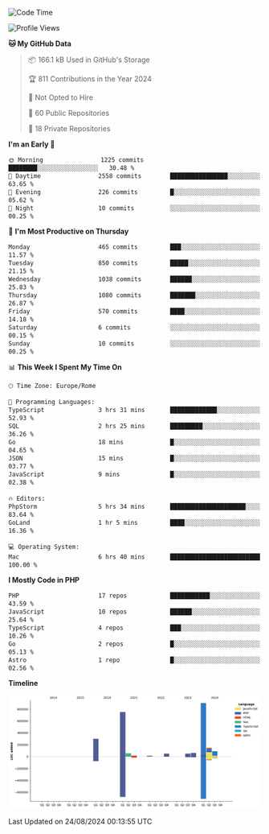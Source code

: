 <!--START_SECTION:waka-->
![Code Time](http://img.shields.io/badge/Code%20Time-5%2C261%20hrs%209%20mins-blue)

![Profile Views](http://img.shields.io/badge/Profile%20Views-0-blue)

**🐱 My GitHub Data** 

> 📦 166.1 kB Used in GitHub's Storage 
 > 
> 🏆 811 Contributions in the Year 2024
 > 
> 🚫 Not Opted to Hire
 > 
> 📜 60 Public Repositories 
 > 
> 🔑 18 Private Repositories 
 > 
**I'm an Early 🐤** 

```text
🌞 Morning                1225 commits        ████████░░░░░░░░░░░░░░░░░   30.48 % 
🌆 Daytime                2558 commits        ████████████████░░░░░░░░░   63.65 % 
🌃 Evening                226 commits         █░░░░░░░░░░░░░░░░░░░░░░░░   05.62 % 
🌙 Night                  10 commits          ░░░░░░░░░░░░░░░░░░░░░░░░░   00.25 % 
```
📅 **I'm Most Productive on Thursday** 

```text
Monday                   465 commits         ███░░░░░░░░░░░░░░░░░░░░░░   11.57 % 
Tuesday                  850 commits         █████░░░░░░░░░░░░░░░░░░░░   21.15 % 
Wednesday                1038 commits        ██████░░░░░░░░░░░░░░░░░░░   25.83 % 
Thursday                 1080 commits        ███████░░░░░░░░░░░░░░░░░░   26.87 % 
Friday                   570 commits         ████░░░░░░░░░░░░░░░░░░░░░   14.18 % 
Saturday                 6 commits           ░░░░░░░░░░░░░░░░░░░░░░░░░   00.15 % 
Sunday                   10 commits          ░░░░░░░░░░░░░░░░░░░░░░░░░   00.25 % 
```


📊 **This Week I Spent My Time On** 

```text
🕑︎ Time Zone: Europe/Rome

💬 Programming Languages: 
TypeScript               3 hrs 31 mins       █████████████░░░░░░░░░░░░   52.93 % 
SQL                      2 hrs 25 mins       █████████░░░░░░░░░░░░░░░░   36.26 % 
Go                       18 mins             █░░░░░░░░░░░░░░░░░░░░░░░░   04.65 % 
JSON                     15 mins             █░░░░░░░░░░░░░░░░░░░░░░░░   03.77 % 
JavaScript               9 mins              █░░░░░░░░░░░░░░░░░░░░░░░░   02.38 % 

🔥 Editors: 
PhpStorm                 5 hrs 34 mins       █████████████████████░░░░   83.64 % 
GoLand                   1 hr 5 mins         ████░░░░░░░░░░░░░░░░░░░░░   16.36 % 

💻 Operating System: 
Mac                      6 hrs 40 mins       █████████████████████████   100.00 % 
```

**I Mostly Code in PHP** 

```text
PHP                      17 repos            ███████████░░░░░░░░░░░░░░   43.59 % 
JavaScript               10 repos            ██████░░░░░░░░░░░░░░░░░░░   25.64 % 
TypeScript               4 repos             ███░░░░░░░░░░░░░░░░░░░░░░   10.26 % 
Go                       2 repos             █░░░░░░░░░░░░░░░░░░░░░░░░   05.13 % 
Astro                    1 repo              █░░░░░░░░░░░░░░░░░░░░░░░░   02.56 % 
```



**Timeline**

![Lines of Code chart](https://raw.githubusercontent.com/frnwtr/frnwtr/main/assets/bar_graph.png)


 Last Updated on 24/08/2024 00:13:55 UTC
<!--END_SECTION:waka-->